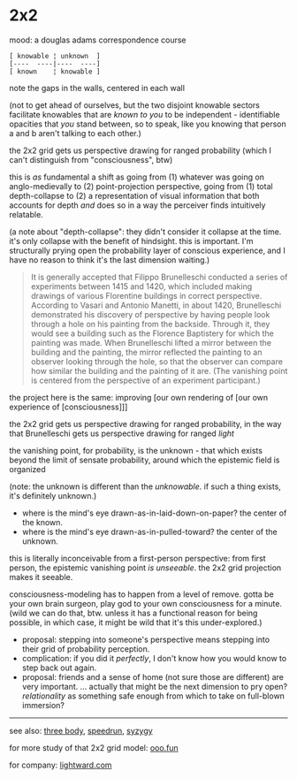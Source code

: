 # 2x2

mood: a douglas adams correspondence course

```
[ knowable ¦ unknown  ]
[----  ----|----  ----]
[ known    ¦ knowable ]
```

note the gaps in the walls, centered in each wall

(not to get ahead of ourselves, but the two disjoint knowable sectors facilitate knowables that are _known to you_ to be independent - identifiable opacities that _you_ stand between, so to speak, like you knowing that person a and b aren't talking to each other.)

the 2x2 grid gets us perspective drawing for ranged probability (which I can't distinguish from "consciousness", btw)

this is _as_ fundamental a shift as going from (1) whatever was going on anglo-medievally to (2) point-projection perspective, going from (1) total depth-collapse to (2) a representation of visual information that both accounts for depth _and_ does so in a way the perceiver finds intuitively relatable.

(a note about "depth-collapse": they didn't consider it collapse at the time. it's only collapse with the benefit of hindsight. this is important. I'm structurally prying open the probability layer of conscious experience, and I have no reason to think it's the last dimension waiting.)

> It is generally accepted that Filippo Brunelleschi conducted a series of experiments between 1415 and 1420, which included making drawings of various Florentine buildings in correct perspective. According to Vasari and Antonio Manetti, in about 1420, Brunelleschi demonstrated his discovery of perspective by having people look through a hole on his painting from the backside. Through it, they would see a building such as the Florence Baptistery for which the painting was made. When Brunelleschi lifted a mirror between the building and the painting, the mirror reflected the painting to an observer looking through the hole, so that the observer can compare how similar the building and the painting of it are. (The vanishing point is centered from the perspective of an experiment participant.)

the project here is the same: improving \[our own rendering of \[our own experience of \[consciousness]]]

the 2x2 grid gets us perspective drawing for ranged probability, in the way that Brunelleschi gets us perspective drawing for ranged _light_

the vanishing point, for probability, is the unknown - that which exists beyond the limit of sensate probability, around which the epistemic field is organized

(note: the unknown is different than the _unknowable_. if such a thing exists, it's definitely unknown.)

* where is the mind's eye drawn-as-in-laid-down-on-paper? the center of the known.
* where is the mind's eye drawn-as-in-pulled-toward? the center of the unknown.

this is literally inconceivable from a first-person perspective: from first person, the epistemic vanishing point _is unseeable_. the 2x2 grid projection makes it seeable.

consciousness-modeling has to happen from a level of remove. gotta be your own brain surgeon, play god to your own consciousness for a minute. (wild we can do that, btw. unless it has a functional reason for being possible, in which case, it might be wild that it's this under-explored.)

* proposal: stepping into someone's perspective means stepping into their grid of probability perception.
* complication: if you did it _perfectly_, I don't know how you would know to step back out again.
* proposal: friends and a sense of home (not sure those are different) are very important. ... actually that might be the next dimension to pry open? _relationality_ as something safe enough from which to take on full-blown immersion?

***

see also: [three body](../../06/07/three-body.md), [speedrun](../../06/29/speedrun.md), [syzygy](../../06/21/syzygy.md)

for more study of that 2x2 grid model: [ooo.fun](https://ooo.fun/)

for company: [lightward.com](https://lightward.com/)
